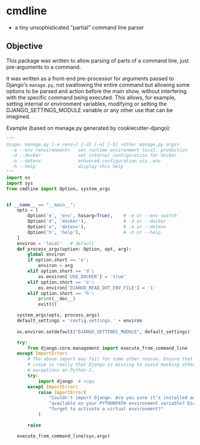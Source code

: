 # cmdline
- a tiny unsophisticated "partial" command line parser

## Objective
This package was written to allow parsing of parts of a command line,
just pre-arguments to a command.

It was written as a front-end pre-processor for arguments passed to Django's `manage.py`,
not swallowing the entire command but allowing some options to be parsed and action before
the main show, without interfering with the specific command being executed.
This allows, for example, setting internal or environment variables, modifying or setting
the DJANGO_SETTINGS_MODULE variable or any other use that can be imagined.

Example (based on manage.py generated by cookiecutter-django):
```python
"""
Usage: manage.py [-e <env>] [-d] [-o] [-h] <other manage.py args>
  -e --env <environment>   set runtime environment local, production
  -d --docker              set internal configuration for docker
  -o --dotenv              enhanced configuration via .env
  -h --help                display this help
"""
import os
import sys
from cmdline import Option, system_args


if __name__ == "__main__":
    opts = [
        Option('e', 'env', hasarg=True),    # -e or --env switch
        Option('d', 'docker'),              # -d or --docker
        Option('o', 'dotenv'),              # -o or --dotenv
        Option('h', 'help'),                # -h or --help
    ]
    environ = 'local'   # default
    def process_args(option: Option, opt, arg):
        global environ
        if option.short == 'e':
            environ = arg
        elif option.short == 'd':
            os.environ['USE_DOCKER'] = 'true'
        elif option.short == 'o':
            os.environ['DJANGO_READ_DOT_ENV_FILE'] = '1'
        elif option.short == 'h':
            print(__doc__)
            exit(0)

    system_args(opts, process_args)
    default_settings = 'config.settings.' + environ
            
    os.environ.setdefault("DJANGO_SETTINGS_MODULE", default_settings)

    try:
        from django.core.management import execute_from_command_line
    except ImportError:
        # The above import may fail for some other reason. Ensure that the
        # issue is really that Django is missing to avoid masking other
        # exceptions on Python 2.
        try:
            import django  # noqa
        except ImportError:
            raise ImportError(
                "Couldn't import Django. Are you sure it's installed and "
                "available on your PYTHONPATH environment variable? Did you "
                "forget to activate a virtual environment?"
            )

        raise

    execute_from_command_line(sys.argv)
```
